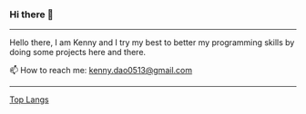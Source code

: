 ### Hi there 👋
---

Hello there, I am Kenny and I try my best to better my programming skills by doing some projects here and there.

📫 How to reach me: kenny.dao0513@gmail.com

---

[Top Langs](https://github-readme-stats.vercel.app/api/top-langs/?username=KungFuKennyOG)


